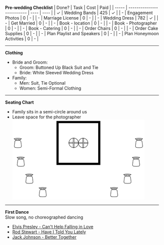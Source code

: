 **Pre-wedding Checklist**
| Done? | Task                       | Cost | Paid |
| ----- | -------------------------- | ---- | ---- |
| ✓     | Wedding Bands              | 425  | ✓    |
| -     | Engagement Photos          | 0    | -    |
| -     | Marriage License           | 0    | -    |
| -     | Wedding Dress              | 782  | ✓    |
| -     | Get Married                | 0    | -    |
| -     | Book - location            | 0    | -    |
| -     | Book - Photographer        | 0    | -    |
| -     | Book - Catering            | 0    | -    |
| -     | Order Chairs               | 0    | -    |
| -     | Order Cake Supplies        | 0    | -    |
| -     | Plan Playlist and Speakers | 0    | -    |
| -     | Plan Honeymoon Activities  | 0    | -    |

---

**Clothing**
-   Bride and Groom:
    -   Groom:  Buttoned Up Black Suit and Tie
    -   Bride:  White Sleeved Wedding Dress
-   Family:
    -   Men:    Suit, Tie Optional
    -   Women:  Semi-Formal Clothing

---

**Seating Chart**
-   Family sits in a semi-circle around us
-   Leave space for the photographer\
![Seating Chart](./images/seating_chart.png)

---

**First Dance**\
Slow song, no choreographed dancing
-   [Elvis Presley - Can't Help Falling in Love](https://open.spotify.com/track/44AyOl4qVkzS48vBsbNXaC)
-   [Rod Stewart - Have I Told You Lately](https://open.spotify.com/track/6mIY6O7uNGgVqOoX70UAYh)
-   [Jack Johnson - Better Together](https://open.spotify.com/track/0x1AxbzEDQyX6feQW99lF0)